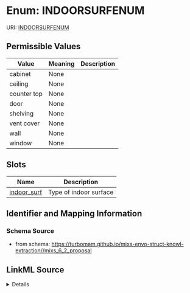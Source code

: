 # Enum: INDOORSURFENUM



URI: [INDOORSURFENUM](INDOORSURFENUM)

## Permissible Values

| Value | Meaning | Description |
| --- | --- | --- |
| cabinet | None |  |
| ceiling | None |  |
| counter top | None |  |
| door | None |  |
| shelving | None |  |
| vent cover | None |  |
| wall | None |  |
| window | None |  |




## Slots

| Name | Description |
| ---  | --- |
| [indoor_surf](indoor_surf.md) | Type of indoor surface |






## Identifier and Mapping Information







### Schema Source


* from schema: https://turbomam.github.io/mixs-envo-struct-knowl-extraction//mixs_6_2_proposal




## LinkML Source

<details>
```yaml
name: INDOOR_SURF_ENUM
from_schema: https://turbomam.github.io/mixs-envo-struct-knowl-extraction//mixs_6_2_proposal
rank: 1000
permissible_values:
  cabinet:
    text: cabinet
  ceiling:
    text: ceiling
  counter top:
    text: counter top
  door:
    text: door
  shelving:
    text: shelving
  vent cover:
    text: vent cover
  wall:
    text: wall
  window:
    text: window

```
</details>
